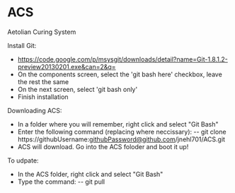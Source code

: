 ACS
===

Aetolian Curing System

Install Git:
- https://code.google.com/p/msysgit/downloads/detail?name=Git-1.8.1.2-preview20130201.exe&can=2&q=
- On the components screen, select the 'git bash here' checkbox, leave the rest the same
- On the next screen, select 'git bash only'
- Finish installation

Downloading ACS:
- In a folder where you will remember, right click and select "Git Bash"
- Enter the following command (replacing where neccissary):
-- git clone https://githubUsername:githubPassword@github.com/jnehl701/ACS.git
- ACS will download. Go into the ACS foloder and boot it up!

To udpate:
- In the ACS folder, right click and select "Git Bash"
- Type the command:
-- git pull